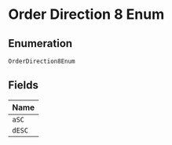 
# Order Direction 8 Enum

## Enumeration

`OrderDirection8Enum`

## Fields

| Name |
|  --- |
| `aSC` |
| `dESC` |

